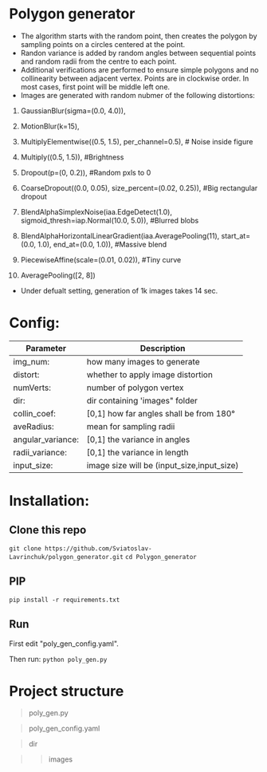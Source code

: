 # Polygon generator

* The algorithm starts with the random point, then creates the polygon by sampling points on a circles centered at the point.
* Randon variance is added by random angles between sequential points and random radii from the centre to each point.
* Additional verifications are performed to ensure simple polygons and no collinearity between adjacent vertex. Points are in clockwise order. In most cases, first point will be middle left one.
* Images are generated with random nubmer of the following distortions:

1. GaussianBlur(sigma=(0.0, 4.0)),

2. MotionBlur(k=15),

3. MultiplyElementwise((0.5, 1.5), per_channel=0.5), # Noise inside figure

4. Multiply((0.5, 1.5)), #Brightness

5. Dropout(p=(0, 0.2)), #Random pxls to 0

6. CoarseDropout((0.0, 0.05), size_percent=(0.02, 0.25)), #Big rectangular dropout

7. BlendAlphaSimplexNoise(iaa.EdgeDetect(1.0), sigmoid_thresh=iap.Normal(10.0, 5.0)), #Blurred blobs

8. BlendAlphaHorizontalLinearGradient(iaa.AveragePooling(11), start_at=(0.0, 1.0), end_at=(0.0, 1.0)), #Massive blend

9. PiecewiseAffine(scale=(0.01, 0.02)), #Tiny curve

10. AveragePooling([2, 8])

* Under defualt setting, generation of 1k images takes 14 sec.


# Config:

|Parameter | Description|
|---------------------|-------------------------------------------|
|img_num: | how many images to generate|
| distort:  | whether to apply image distortion|
| numVerts:  | number of polygon vertex|
| dir:       | dir containing 'images" folder|
| collin_coef: | [0,1] how far angles shall be from 180°|
| aveRadius: | mean for sampling radii|
| angular_variance: | [0,1] the variance in angles|
| radii_variance: | [0,1] the variance in length|
| input_size: | image size will be (input_size,input_size)|

# Installation:

## Clone this repo

```git clone https://github.com/Sviatoslav-Lavrinchuk/polygon_generator.git```
```cd Polygon_generator```

## PIP

```pip install -r requirements.txt```


## Run

First edit "poly_gen_config.yaml".

Then run:
```python poly_gen.py```



# Project structure

> poly_gen.py

> poly_gen_config.yaml

> dir

>>images
